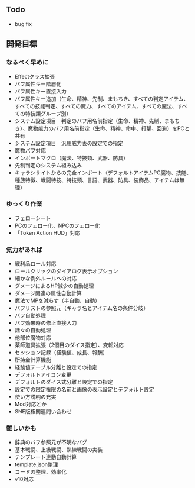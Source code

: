 ## Todo
- bug fix

## 開発目標
### なるべく早めに
- Effectクラス拡張
- バフ属性キー階層化
- バフ属性キー直接入力
- バフ属性キー追加（生命、精神、先制、まもちき、すべての判定アイテム、すべての技能判定、すべての魔力、すべてのアイテム、すべての魔法、すべての特技類グループ別）
- システム設定項目　判定のバフ用名前指定（生命、精神、先制、まもちき）、魔物能力のバフ用名前指定（生命、精神、命中、打撃、回避）をPCと共有
- システム設定項目　汎用威力表の設定での指定
- 魔物バフ対応
- インポートマクロ（魔法、特技類、武器、防具）
- 先制判定のシステム組み込み
- キャラシサイトからの完全インポート（デフォルトアイテムPC魔物、技能、種族特徴、戦闘特技、特技類、言語、武器、防具、装飾品、アイテムは無理）
### ゆっくり作業
- フェローシート
- PCのフェロー化、NPCのフェロー化
- 「Token Action HUD」対応
### 気力があれば
- 戦利品ロール対応
- ロールクリックのダイアログ表示オプション
- 細かな例外ルールへの対応
- ダメージによるHP減少の自動処理
- ダメージ関連の属性自動計算
- 魔法でMPを減らす（半自動、自動）
- バフリストの参照元（キャラ名とアイテム名の条件分岐）
- バフ自動処理
- バフ効果時の修正直接入力
- 諸々の自動処理
- 他部位魔物対応
- 薬師道具拡張（2個目のダイス指定）、変転対応
- セッション記録（経験値、成長、報酬）
- 所持金計算機能
- 経験値テーブル分離と設定での指定
- デフォルトアイコン変更
- デフォルトのダイス式分離と設定での指定
- 設定での限定権限の名前と画像の表示設定とデフォルト設定
- 使い方説明の充実
- Mod対応とか
- SNE版権関連問い合わせ
### 難しいかも
- 辞典のバフ参照元が不明なバグ
- 基本戦闘、上級戦闘、熟練戦闘の実装
- テンプレート連動自動計算
- template.json整理
- コードの整理、効率化
- v10対応
